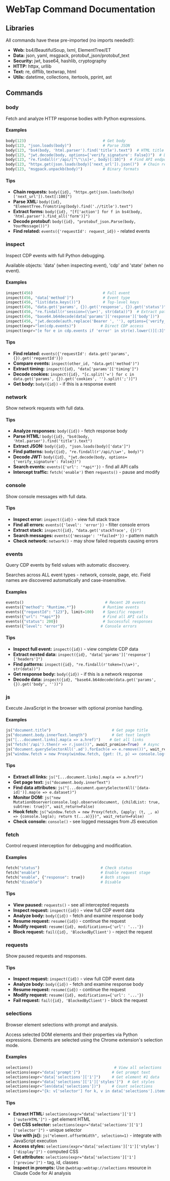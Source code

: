 # WebTap Command Documentation

## Libraries
All commands have these pre-imported (no imports needed!):
- **Web:** bs4/BeautifulSoup, lxml, ElementTree/ET
- **Data:** json, yaml, msgpack, protobuf_json/protobuf_text
- **Security:** jwt, base64, hashlib, cryptography
- **HTTP:** httpx, urllib
- **Text:** re, difflib, textwrap, html
- **Utils:** datetime, collections, itertools, pprint, ast

## Commands

### body
Fetch and analyze HTTP response bodies with Python expressions.

#### Examples
```python
body(123)                                  # Get body
body(123, "json.loads(body)")              # Parse JSON
body(123, "bs4(body, 'html.parser').find('title').text")  # HTML title
body(123, "jwt.decode(body, options={'verify_signature': False})")  # Decode JWT
body(123, "re.findall(r'/api/[^\"\\s]+', body)[:10]")  # Find API endpoints
body(123, "httpx.get(json.loads(body)['next_url']).json()")  # Chain requests
body(123, "msgpack.unpackb(body)")         # Binary formats
```

#### Tips
- **Chain requests:** `body({id}, "httpx.get(json.loads(body)['next_url']).text[:100]")`
- **Parse XML:** `body({id}, "ElementTree.fromstring(body).find('.//title').text")`
- **Extract forms:** `body({id}, "[f['action'] for f in bs4(body, 'html.parser').find_all('form')]")`
- **Decode protobuf:** `body({id}, "protobuf_json.Parse(body, YourMessage())")`
- **Find related:** `events({'requestId': request_id})` - related events

### inspect
Inspect CDP events with full Python debugging.

Available objects: 'data' (when inspecting event), 'cdp' and 'state' (when no event).

#### Examples
```python
inspect(456)                               # Full event
inspect(456, "data['method']")             # Event type
inspect(456, "list(data.keys())")          # Top-level keys
inspect(456, "data.get('params', {}).get('response', {}).get('status')")
inspect(456, "re.findall(r'session=(\\w+)', str(data))")  # Extract patterns
inspect(456, "base64.b64decode(data['params']['response']['body'])")
inspect(456, "jwt.decode(auth.replace('Bearer ', ''), options={'verify_signature': False})")
inspect(expr="len(cdp.events)")           # Direct CDP access
inspect(expr="[e for e in cdp.events if 'error' in str(e).lower()][:3]")
```

#### Tips
- **Find related:** `events({'requestId': data.get('params', {}).get('requestId')})`
- **Compare events:** `inspect(other_id, "data.get('method')")`
- **Extract timing:** `inspect({id}, "data['params']['timing']")`
- **Decode cookies:** `inspect({id}, "[c.split('=') for c in data.get('params', {}).get('cookies', '').split(';')]")`
- **Get body:** `body({id})` - if this is a response event

### network
Show network requests with full data.

#### Tips
- **Analyze responses:** `body({id})` - fetch response body
- **Parse HTML:** `body({id}, "bs4(body, 'html.parser').find('title').text")`
- **Extract JSON:** `body({id}, "json.loads(body)['data']")`
- **Find patterns:** `body({id}, "re.findall(r'/api/\\w+', body)")`
- **Decode JWT:** `body({id}, "jwt.decode(body, options={'verify_signature': False})")`
- **Search events:** `events({'url': '*api*'})` - find all API calls
- **Intercept traffic:** `fetch('enable')` then `requests()` - pause and modify

### console
Show console messages with full data.

#### Tips
- **Inspect error:** `inspect({id})` - view full stack trace
- **Find all errors:** `events({'level': 'error'})` - filter console errors
- **Extract stack:** `inspect({id}, "data.get('stackTrace', {})")`
- **Search messages:** `events({'message': '*failed*'})` - pattern match
- **Check network:** `network()` - may show failed requests causing errors

### events
Query CDP events by field values with automatic discovery.

Searches across ALL event types - network, console, page, etc.
Field names are discovered automatically and case-insensitive.

#### Examples
```python
events()                                    # Recent 20 events
events({"method": "Runtime.*"})            # Runtime events
events({"requestId": "123"}, limit=100)    # Specific request
events({"url": "*api*"})                   # Find all API calls
events({"status": 200})                    # Successful responses
events({"level": "error"})                # Console errors
```

#### Tips
- **Inspect full event:** `inspect({id})` - view complete CDP data
- **Extract nested data:** `inspect({id}, "data['params']['response']['headers']")`
- **Find patterns:** `inspect({id}, "re.findall(r'token=(\\w+)', str(data))")`
- **Get response body:** `body({id})` - if this is a network response
- **Decode data:** `inspect({id}, "base64.b64decode(data.get('params', {}).get('body', ''))")`

### js
Execute JavaScript in the browser with optional promise handling.

#### Examples
```python
js("document.title")                           # Get page title
js("document.body.innerText.length")           # Get text length
js("[...document.links].map(a => a.href)")    # Get all links
js("fetch('/api').then(r => r.json())", await_promise=True)  # Async
js("document.querySelectorAll('.ad').forEach(e => e.remove())", wait_return=False)
js("window.fetch = new Proxy(window.fetch, {get: (t, p) => console.log(p)})", wait_return=False)
```

#### Tips
- **Extract all links:** `js("[...document.links].map(a => a.href)")`
- **Get page text:** `js("document.body.innerText")`
- **Find data attributes:** `js("[...document.querySelectorAll('[data-id]')].map(e => e.dataset)")`
- **Monitor DOM:** `js("new MutationObserver(console.log).observe(document, {childList: true, subtree: true})", wait_return=False)`
- **Hook fetch:** `js("window.fetch = new Proxy(fetch, {apply: (t, _, a) => {console.log(a); return t(...a)}})", wait_return=False)`
- **Check console:** `console()` - see logged messages from JS execution

### fetch
Control request interception for debugging and modification.

#### Examples
```python
fetch("status")                           # Check status
fetch("enable")                           # Enable request stage
fetch("enable", {"response": true})       # Both stages
fetch("disable")                          # Disable
```

#### Tips
- **View paused:** `requests()` - see all intercepted requests
- **Inspect request:** `inspect({id})` - view full CDP event data
- **Analyze body:** `body({id})` - fetch and examine response body
- **Resume request:** `resume({id})` - continue the request
- **Modify request:** `resume({id}, modifications={'url': '...'})`
- **Block request:** `fail({id}, 'BlockedByClient')` - reject the request

### requests
Show paused requests and responses.

#### Tips
- **Inspect request:** `inspect({id})` - view full CDP event data
- **Analyze body:** `body({id})` - fetch and examine response body
- **Resume request:** `resume({id})` - continue the request
- **Modify request:** `resume({id}, modifications={'url': '...'})`
- **Fail request:** `fail({id}, 'BlockedByClient')` - block the request

### selections
Browser element selections with prompt and analysis.

Access selected DOM elements and their properties via Python expressions. Elements are selected using the Chrome extension's selection mode.

#### Examples
```python
selections()                                    # View all selections
selections(expr="data['prompt']")              # Get prompt text
selections(expr="data['selections']['1']")     # Get element #1 data
selections(expr="data['selections']['1']['styles']")  # Get styles
selections(expr="len(data['selections'])")     # Count selections
selections(expr="{k: v['selector'] for k, v in data['selections'].items()}")  # All selectors
```

#### Tips
- **Extract HTML:** `selections(expr="data['selections']['1']['outerHTML']")` - get element HTML
- **Get CSS selector:** `selections(expr="data['selections']['1']['selector']")` - unique selector
- **Use with js():** `js("element.offsetWidth", selection=1)` - integrate with JavaScript execution
- **Access styles:** `selections(expr="data['selections']['1']['styles']['display']")` - computed CSS
- **Get attributes:** `selections(expr="data['selections']['1']['preview']")` - tag, id, classes
- **Inspect in prompts:** Use `@webtap:webtap://selections` resource in Claude Code for AI analysis